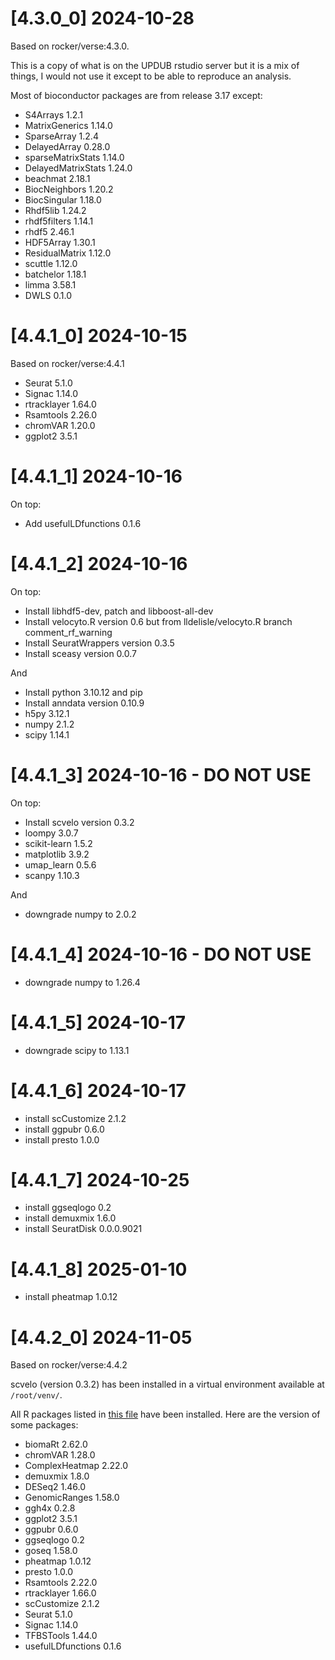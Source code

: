 # [4.3.0_0] 2024-10-28

Based on rocker/verse:4.3.0.

This is a copy of what is on the UPDUB rstudio server but it is a mix of things, I would not use it except to be able to reproduce an analysis.

Most of bioconductor packages are from release 3.17 except:

- S4Arrays 1.2.1
- MatrixGenerics 1.14.0
- SparseArray 1.2.4
- DelayedArray 0.28.0
- sparseMatrixStats 1.14.0
- DelayedMatrixStats 1.24.0
- beachmat 2.18.1
- BiocNeighbors 1.20.2
- BiocSingular 1.18.0
- Rhdf5lib 1.24.2
- rhdf5filters 1.14.1
- rhdf5 2.46.1
- HDF5Array 1.30.1
- ResidualMatrix 1.12.0
- scuttle 1.12.0
- batchelor 1.18.1
- limma 3.58.1
- DWLS 0.1.0

# [4.4.1_0] 2024-10-15

Based on rocker/verse:4.4.1

- Seurat 5.1.0
- Signac 1.14.0
- rtracklayer 1.64.0
- Rsamtools 2.26.0
- chromVAR 1.20.0
- ggplot2 3.5.1

# [4.4.1_1] 2024-10-16

On top:

- Add usefulLDfunctions 0.1.6

# [4.4.1_2] 2024-10-16

On top:

- Install libhdf5-dev, patch and libboost-all-dev
- Install velocyto.R version 0.6 but from lldelisle/velocyto.R branch comment_rf_warning
- Install SeuratWrappers version 0.3.5
- Install sceasy version 0.0.7

And

- Install python 3.10.12 and pip
- Install anndata version 0.10.9
- h5py 3.12.1
- numpy 2.1.2
- scipy 1.14.1

# [4.4.1_3] 2024-10-16 - DO NOT USE

On top:

- Install scvelo version 0.3.2
- loompy 3.0.7
- scikit-learn 1.5.2
- matplotlib 3.9.2
- umap_learn 0.5.6
- scanpy 1.10.3

And

- downgrade numpy to 2.0.2

# [4.4.1_4] 2024-10-16 - DO NOT USE
- downgrade numpy to 1.26.4

# [4.4.1_5] 2024-10-17
- downgrade scipy to 1.13.1

# [4.4.1_6] 2024-10-17
- install scCustomize 2.1.2
- install ggpubr 0.6.0
- install presto 1.0.0

# [4.4.1_7] 2024-10-25
- install ggseqlogo 0.2
- install demuxmix 1.6.0
- install SeuratDisk 0.0.0.9021

# [4.4.1_8] 2025-01-10
- install pheatmap 1.0.12

# [4.4.2_0] 2024-11-05

Based on rocker/verse:4.4.2

scvelo (version 0.3.2) has been installed in a virtual environment available at `/root/venv/`.

All R packages listed in [this file](./image/helpers/packages.to.install_4.4.2_0.txt) have been installed. Here are the version of some packages:

- biomaRt 2.62.0
- chromVAR 1.28.0
- ComplexHeatmap 2.22.0
- demuxmix 1.8.0
- DESeq2 1.46.0
- GenomicRanges 1.58.0
- ggh4x 0.2.8
- ggplot2 3.5.1
- ggpubr 0.6.0
- ggseqlogo 0.2
- goseq 1.58.0
- pheatmap 1.0.12
- presto 1.0.0
- Rsamtools 2.22.0
- rtracklayer 1.66.0
- scCustomize 2.1.2
- Seurat 5.1.0
- Signac 1.14.0
- TFBSTools 1.44.0
- usefulLDfunctions 0.1.6
